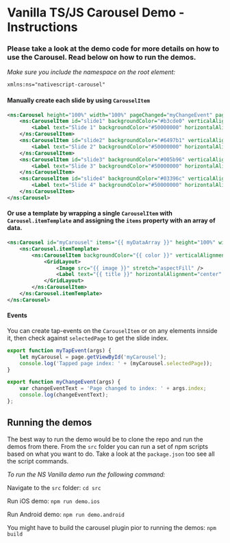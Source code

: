 # Vanilla TS/JS Carousel Demo - Instructions

### Please take a look at the demo code for more details on how to use the Carousel. Read below on how to run the demos.

_Make sure you include the namespace on the root element:_

```xml
xmlns:ns="nativescript-carousel"
```

#### Manually create each slide by using `CarouselItem`

```xml
<ns:Carousel height="100%" width="100%" pageChanged="myChangeEvent" pageTapped="mySelectedEvent" indicatorColor="#fff000" finite="true" bounce="false" showIndicator="true" verticalAlignment="top" android:indicatorAnimation="swap" color="white">
    <ns:CarouselItem id="slide1" backgroundColor="#b3cde0" verticalAlignment="middle">
        <Label text="Slide 1" backgroundColor="#50000000" horizontalAlignment="center"/>
    </ns:CarouselItem>
    <ns:CarouselItem id="slide2" backgroundColor="#6497b1" verticalAlignment="middle">
        <Label text="Slide 2" backgroundColor="#50000000" horizontalAlignment="center"/>
    </ns:CarouselItem>
    <ns:CarouselItem id="slide3" backgroundColor="#005b96" verticalAlignment="middle">
        <Label text="Slide 3" backgroundColor="#50000000" horizontalAlignment="center"/>
    </ns:CarouselItem>
    <ns:CarouselItem id="slide4" backgroundColor="#03396c" verticalAlignment="middle">
        <Label text="Slide 4" backgroundColor="#50000000" horizontalAlignment="center"/>
    </ns:CarouselItem>
</ns:Carousel>
```

#### Or use a template by wrapping a single `CarouselItem` with `Carousel.itemTemplate` and assigning the `items` property with an array of data.

```xml
<ns:Carousel id="myCarousel" items="{{ myDataArray }}" height="100%" width="100%" color="white" pageChanged="myChangeEvent" android:indicatorAnimation="slide"  indicatorColor="#fff" indicatorOffset="0,0" showIndicator="true">
    <ns:Carousel.itemTemplate>
        <ns:CarouselItem backgroundColor="{{ color }}" verticalAlignment="middle" tap="myTapEvent">
            <GridLayout>
                <Image src="{{ image }}" stretch="aspectFill" />
                <Label text="{{ title }}" horizontalAlignment="center" backgroundColor="#50000000" height="30" />
            </GridLayout>
        </ns:CarouselItem>
    </ns:Carousel.itemTemplate>
</ns:Carousel>
```

#### Events

You can create tap-events on the `CarouselItem` or on any elements innside it, then check against `selectedPage` to get the slide index.

```js
export function myTapEvent(args) {
    let myCarousel = page.getViewById('myCarousel');
    console.log('Tapped page index: ' + (myCarousel.selectedPage));
}

export function myChangeEvent(args) {
    var changeEventText = 'Page changed to index: ' + args.index;
    console.log(changeEventText);
};
```

## Running the demos

The best way to run the demo would be to clone the repo and run the demos from there. 
From the `src` folder you can run a set of npm scripts based on what you want to do. Take a look at the `package.json` too see all the script commands.

*To run the NS Vanilla demo run the following command:*

Navigate to the `src` folder:
`cd src`

Run iOS demo:
`npm run demo.ios`

Run Android demo:
`npm run demo.android`

You might have to build the carousel plugin pior to running the demos:
`npm build`
